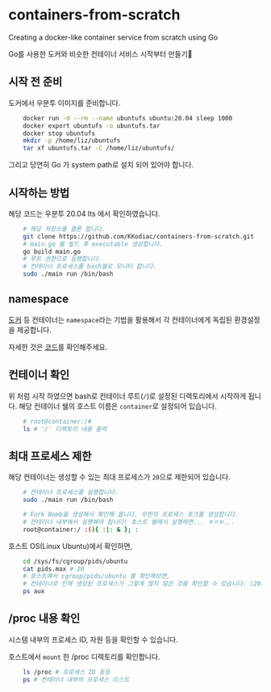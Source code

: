 # containers-from-scratch

Creating a docker-like container service from scratch using Go

Go를 사용한 도커와 비슷한 컨테이너 서비스 시작부터 만들기

## 시작 전 준비
도커에서 우분투 이미지를 준비합니다.
```sh
    docker run -d --rm --name ubuntufs ubuntu:20.04 sleep 1000
    docker export ubuntufs -o ubuntufs.tar
    docker stop ubuntufs
    mkdir -p /home/liz/ubuntufs
    tar xf ubuntufs.tar -C /home/liz/ubuntufs/
```

그리고 당연히 Go 가 system path로 설치 되어 있어야 합니다.


## 시작하는 방법
해당 코드는 우분투 20.04 lts 에서 확인하였습니다.

```sh
    # 해당 저장소를 클론 합니다.
    git clone https://github.com/KKodiac/containers-from-scratch.git
    # main.go 를 빌드 후 executable 생성합니다.
    go build main.go 
    # 루트 권한으로 실행합니다.
    # 컨테이너 프로세스를 bash쉘로 모니터 합니다.
    sudo ./main run /bin/bash
```

## namespace 
[도커](https://docs.docker.com/get-started/overview/#the-underlying-technology) 등 컨테이너는 `namespace`라는 기법을 활용해서 각 컨테이너에게 독립된 환경설정을 제공합니다. 

자세한 것은 [코드]()를 확인해주세요.

## 컨테이너 확인
위 처럼 시작 하였으면 bash로 컨테이너 루트(`/`)로 설정된 디렉토리에서 시작하게 됩니다.
해당 컨테이너 쉘의 호스트 이름은 `container`로 설정되어 있습니다.
```sh
    # root@container:/#
    ls # '/' 디렉토리 내용 출력
```


## 최대 프로세스 제한 
해당 컨테이너는 생성할 수 있는 최대 프로세스가 `20`으로 제한되어 있습니다.
```sh
    # 컨테이너 프로세스를 실행합니다.
    sudo ./main run /bin/bash
```
```sh
    # Fork Bomb을 생성해서 확인해 봅니다. 무한의 프로세스 포크를 생성합니다.
    # 컨테이너 내부에서 실행해야 됩니다! 호스트 쉘에서 실행하면... ㅎㅇㅌ...
    root@container:/ :(){ :|: & }; :
```

호스트 OS(Linux Ubuntu)에서 확인하면,
```sh
    cd /sys/fs/cgroup/pids/ubuntu 
    cat pids.max # 20
    # 호스트에서 cgroup/pids/ubuntu 를 확인해보면,
    # 컨테이너로 인해 생성된 프로세스가 그렇게 많지 않은 것을 확인할 수 있습니다. (20개)
    ps aux 
```

## /proc 내용 확인
시스템 내부의 프로세스 ID, 자원 등을 확인할 수 있습니다.

호스트에서 `mount` 한 /proc 디렉토리를 확인합니다.
```sh
    ls /proc # 프로세스 ID 등등
    ps # 컨테이너 내부의 프로세스 리스트
```
